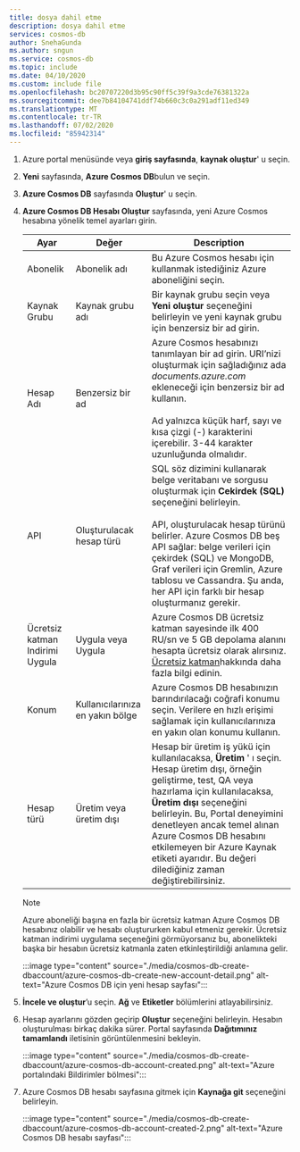 ```yaml
---
title: dosya dahil etme
description: dosya dahil etme
services: cosmos-db
author: SnehaGunda
ms.author: sngun
ms.service: cosmos-db
ms.topic: include
ms.date: 04/10/2020
ms.custom: include file
ms.openlocfilehash: bc20707220d3b95c90ff5c39f9a3cde76381322a
ms.sourcegitcommit: dee7b84104741ddf74b660c3c0a291adf11ed349
ms.translationtype: MT
ms.contentlocale: tr-TR
ms.lasthandoff: 07/02/2020
ms.locfileid: "85942314"
---
```

1. Azure portal menüsünde veya **giriş sayfasında**, **kaynak oluştur**' u seçin.

1. **Yeni** sayfasında, **Azure Cosmos DB**bulun ve seçin.

1. **Azure Cosmos DB** sayfasında **Oluştur**' u seçin.

1. **Azure Cosmos DB Hesabı Oluştur** sayfasında, yeni Azure Cosmos hesabına yönelik temel ayarları girin. 

    |Ayar|Değer|Description |
    |---|---|---|
    |Abonelik|Abonelik adı|Bu Azure Cosmos hesabı için kullanmak istediğiniz Azure aboneliğini seçin. |
    |Kaynak Grubu|Kaynak grubu adı|Bir kaynak grubu seçin veya **Yeni oluştur** seçeneğini belirleyin ve yeni kaynak grubu için benzersiz bir ad girin. |
    |Hesap Adı|Benzersiz bir ad|Azure Cosmos hesabınızı tanımlayan bir ad girin. URI’nizi oluşturmak için sağladığınız ada *documents.azure.com* ekleneceği için benzersiz bir ad kullanın.<br><br>Ad yalnızca küçük harf, sayı ve kısa çizgi (-) karakterini içerebilir. 3-44 karakter uzunluğunda olmalıdır.|
    |API|Oluşturulacak hesap türü|SQL söz dizimini kullanarak belge veritabanı ve sorgusu oluşturmak için **Cekirdek (SQL)** seçeneğini belirleyin. <br><br>API, oluşturulacak hesap türünü belirler. Azure Cosmos DB beş API sağlar: belge verileri için çekirdek (SQL) ve MongoDB, Graf verileri için Gremlin, Azure tablosu ve Cassandra. Şu anda, her API için farklı bir hesap oluşturmanız gerekir. |
    |Ücretsiz katman Indirimi Uygula|Uygula veya Uygula|Azure Cosmos DB ücretsiz katman sayesinde ilk 400 RU/sn ve 5 GB depolama alanını hesapta ücretsiz olarak alırsınız. [Ücretsiz katman](https://azure.microsoft.com/pricing/details/cosmos-db/)hakkında daha fazla bilgi edinin.|
    |Konum|Kullanıcılarınıza en yakın bölge|Azure Cosmos DB hesabınızın barındırılacağı coğrafi konumu seçin. Verilere en hızlı erişimi sağlamak için kullanıcılarınıza en yakın olan konumu kullanın.|
    |Hesap türü|Üretim veya üretim dışı|Hesap bir üretim iş yükü için kullanılacaksa, **Üretim** ' ı seçin. Hesap üretim dışı, örneğin geliştirme, test, QA veya hazırlama için kullanılacaksa, **Üretim dışı** seçeneğini belirleyin. Bu, Portal deneyimini denetleyen ancak temel alınan Azure Cosmos DB hesabını etkilemeyen bir Azure Kaynak etiketi ayarıdır. Bu değeri dilediğiniz zaman değiştirebilirsiniz.|


    > [!NOTE]
    > Azure aboneliği başına en fazla bir ücretsiz katman Azure Cosmos DB hesabınız olabilir ve hesabı oluştururken kabul etmeniz gerekir. Ücretsiz katman indirimi uygulama seçeneğini görmüyorsanız bu, abonelikteki başka bir hesabın ücretsiz katmanla zaten etkinleştirildiği anlamına gelir.
   
   :::image type="content" source="./media/cosmos-db-create-dbaccount/azure-cosmos-db-create-new-account-detail.png" alt-text="Azure Cosmos DB için yeni hesap sayfası":::

1. **İncele ve oluştur**’u seçin. **Ağ** ve **Etiketler** bölümlerini atlayabilirsiniz.

1. Hesap ayarlarını gözden geçirip **Oluştur** seçeneğini belirleyin. Hesabın oluşturulması birkaç dakika sürer. Portal sayfasında **Dağıtımınız tamamlandı** iletisinin görüntülenmesini bekleyin. 

    :::image type="content" source="./media/cosmos-db-create-dbaccount/azure-cosmos-db-account-created.png" alt-text="Azure portalındaki Bildirimler bölmesi":::

1. Azure Cosmos DB hesabı sayfasına gitmek için **Kaynağa git** seçeneğini belirleyin. 

    :::image type="content" source="./media/cosmos-db-create-dbaccount/azure-cosmos-db-account-created-2.png" alt-text="Azure Cosmos DB hesabı sayfası":::
